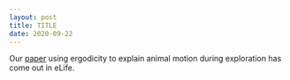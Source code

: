 ```yaml
---
layout: post
title: TITLE
date: 2020-09-22
---
```


Our [paper](https://elifesciences.org/articles/52371) using ergodicity to explain animal motion during exploration has come out in eLife.
